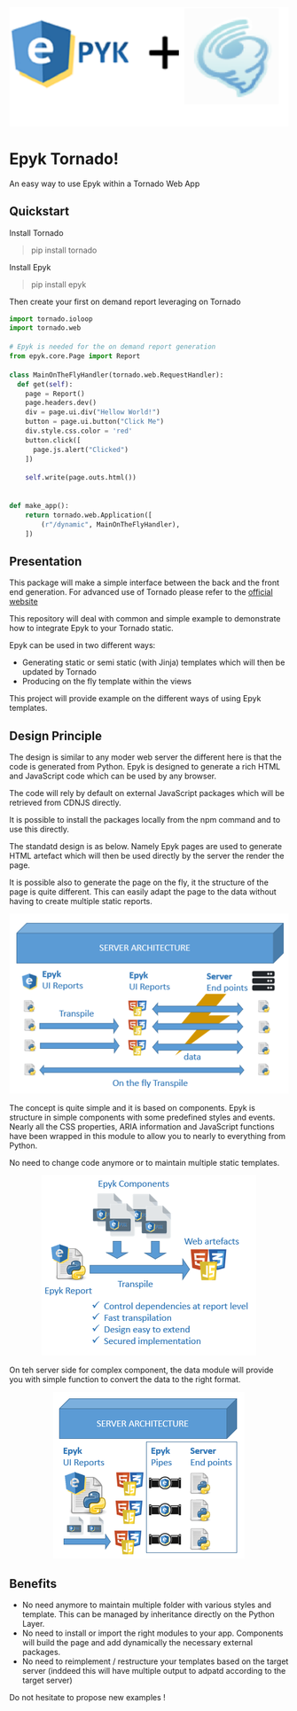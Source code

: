 
![](https://raw.githubusercontent.com/epykure/epyk-tornado/master/static/images/logo.ico)

# Epyk Tornado!


An easy way to use Epyk within a Tornado Web App

## Quickstart

Install Tornado

> pip install tornado

Install Epyk

> pip install epyk

Then create your first on demand report leveraging on Tornado
```py
import tornado.ioloop
import tornado.web

# Epyk is needed for the on demand report generation
from epyk.core.Page import Report

class MainOnTheFlyHandler(tornado.web.RequestHandler):
  def get(self):
    page = Report()
    page.headers.dev()
    div = page.ui.div("Hellow World!")
    button = page.ui.button("Click Me")
    div.style.css.color = 'red'
    button.click([
      page.js.alert("Clicked")
    ])

    self.write(page.outs.html())


def make_app():
    return tornado.web.Application([
        (r"/dynamic", MainOnTheFlyHandler),
    ])
```

## Presentation
This package will make a simple interface between the back and the front end generation.
For advanced use of Tornado please refer to the [official website](https://www.tornadoweb.org/en/stable/)

This repository will deal with common and simple example to demonstrate how to integrate Epyk to your Tornado static.

Epyk can be used in two different ways:

- Generating static or semi static (with Jinja) templates which will then be updated by Tornado
- Producing on the fly template within the views

This project will provide example on the different ways of using Epyk templates.

## Design Principle
The design is similar to any moder web server the different here is that the code is generated from Python.
Epyk is designed to generate a rich HTML and JavaScript code which can be used by any browser.

The code will rely by default on external JavaScript packages which will be retrieved from CDNJS directly.

It is possible to install the packages locally from the npm command and to use this directly.

The standatd design is as below. Namely Epyk pages are used to generate HTML artefact which will then be used directly by the 
server the render the page.

It is possible also to generate the page on the fly, it the structure of the page is quite different.
This can easily adapt the page to the data without having to create multiple static reports.

<div align="center" >
    <img src="https://github.com/epykure/epyk-tornado/blob/master/static/images/server_archi_1.PNG?raw=truee">
</div>

The concept is quite simple and it is based on components. Epyk is structure in simple components with some predefined styles and events.
Nearly all the CSS properties, ARIA information and JavaScript functions have been wrapped in this module to allow you to nearly to everything from Python.

No need to change code anymore or to maintain multiple static templates.
 
<div align="center" >
    <img src="https://github.com/epykure/epyk-tornado/blob/master/static/images/server_archi_2.PNG?raw=true">
</div>


On teh server side for complex component, the data module will provide you with simple function to convert the data to the right format.

<div align="center" >
    <img src="https://github.com/epykure/epyk-tornado/blob/master/static/images/server_archi_3.PNG?raw=true">
</div>

## Benefits

- No need anymore to maintain multiple folder with various styles and template. This can be managed by inheritance directly on the Python Layer.
- No need to install or import the right modules to your app. Components will build the page and add dynamically the necessary external packages.
- No need to reimplement / restructure your templates based on the target server (inddeed this will have multiple output to adpatd according to the target server)



Do not hesitate to propose new examples !